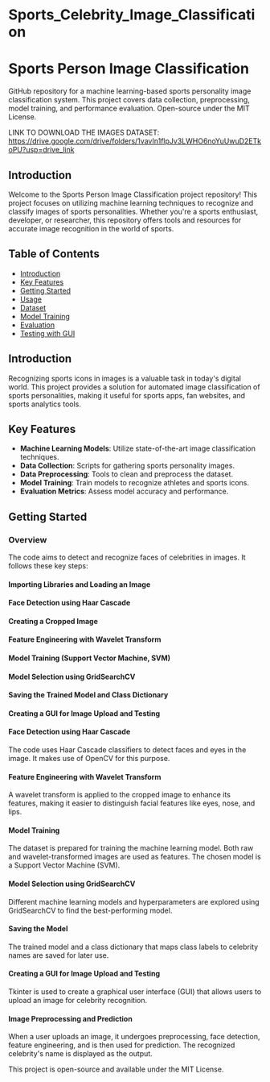 # Sports_Celebrity_Image_Classification
# Sports Person Image Classification

GitHub repository for a machine learning-based sports personality image classification system. This project covers data collection, preprocessing, model training, and performance evaluation. Open-source under the MIT License.

LINK TO DOWNLOAD THE IMAGES DATASET: https://drive.google.com/drive/folders/1vavIn1flpJv3LWHO6noYuUwuD2ETkoPU?usp=drive_link

## Introduction

Welcome to the Sports Person Image Classification project repository! This project focuses on utilizing machine learning techniques to recognize and classify images of sports personalities. Whether you're a sports enthusiast, developer, or researcher, this repository offers tools and resources for accurate image recognition in the world of sports.

## Table of Contents
- [Introduction](#introduction)
- [Key Features](#key-features)
- [Getting Started](#getting-started)
- [Usage](#usage)
- [Dataset](#dataset)
- [Model Training](#model-training)
- [Evaluation](#evaluation)
- [Testing with GUI](#testing-with-gui)


## Introduction

Recognizing sports icons in images is a valuable task in today's digital world. This project provides a solution for automated image classification of sports personalities, making it useful for sports apps, fan websites, and sports analytics tools.

## Key Features

- **Machine Learning Models**: Utilize state-of-the-art image classification techniques.
- **Data Collection**: Scripts for gathering sports personality images.
- **Data Preprocessing**: Tools to clean and preprocess the dataset.
- **Model Training**: Train models to recognize athletes and sports icons.
- **Evaluation Metrics**: Assess model accuracy and performance.

## Getting Started

### Overview

The code aims to detect and recognize faces of celebrities in images. It follows these key steps:

#### Importing Libraries and Loading an Image
#### Face Detection using Haar Cascade
#### Creating a Cropped Image
#### Feature Engineering with Wavelet Transform
#### Model Training (Support Vector Machine, SVM)
#### Model Selection using GridSearchCV
#### Saving the Trained Model and Class Dictionary
#### Creating a GUI for Image Upload and Testing

#### Face Detection using Haar Cascade

The code uses Haar Cascade classifiers to detect faces and eyes in the image. It makes use of OpenCV for this purpose.

#### Feature Engineering with Wavelet Transform

A wavelet transform is applied to the cropped image to enhance its features, making it easier to distinguish facial features like eyes, nose, and lips.

#### Model Training

The dataset is prepared for training the machine learning model. Both raw and wavelet-transformed images are used as features. The chosen model is a Support Vector Machine (SVM).

#### Model Selection using GridSearchCV

Different machine learning models and hyperparameters are explored using GridSearchCV to find the best-performing model.

#### Saving the Model

The trained model and a class dictionary that maps class labels to celebrity names are saved for later use.

#### Creating a GUI for Image Upload and Testing

Tkinter is used to create a graphical user interface (GUI) that allows users to upload an image for celebrity recognition.

#### Image Preprocessing and Prediction

When a user uploads an image, it undergoes preprocessing, face detection, feature engineering, and is then used for prediction. The recognized celebrity's name is displayed as the output.



This project is open-source and available under the MIT License.
